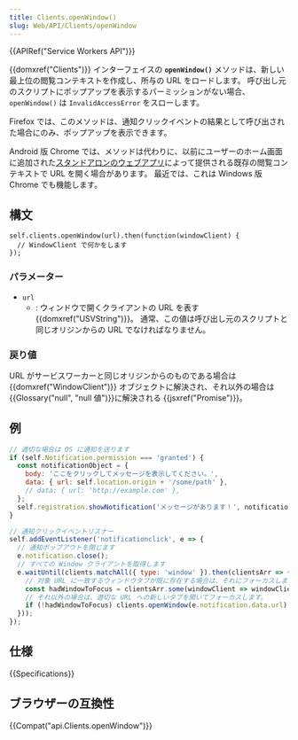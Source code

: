 ```yaml
---
title: Clients.openWindow()
slug: Web/API/Clients/openWindow
---
```


{{APIRef("Service Workers API")}}

{{domxref("Clients")}} インターフェイスの **`openWindow()`** メソッドは、新しい最上位の閲覧コンテキストを作成し、所与の URL をロードします。 呼び出し元のスクリプトにポップアップを表示するパーミッションがない場合、`openWindow()` は `InvalidAccessError` をスローします。

Firefox では、このメソッドは、通知クリックイベントの結果として呼び出された場合にのみ、ポップアップを表示できます。

Android 版 Chrome では、メソッドは代わりに、以前にユーザーのホーム画面に追加された[スタンドアロンのウェブアプリ](/ja/docs/Web/Progressive_web_apps)によって提供される既存の閲覧コンテキストで URL を開く場合があります。 最近では、これは Windows 版 Chrome でも機能します。

## 構文

```
self.clients.openWindow(url).then(function(windowClient) {
  // WindowClient で何かをします
});
```

### パラメーター

- `url`
  - : ウィンドウで開くクライアントの URL を表す {{domxref("USVString")}}。 通常、この値は呼び出し元のスクリプトと同じオリジンからの URL でなければなりません。

### 戻り値

URL がサービスワーカーと同じオリジンからのものである場合は {{domxref("WindowClient")}} オブジェクトに解決され、それ以外の場合は {{Glossary("null", "null 値")}}に解決される {{jsxref("Promise")}}。

## 例

```js
// 適切な場合は OS に通知を送ります
if (self.Notification.permission === 'granted') {
  const notificationObject = {
    body: 'ここをクリックしてメッセージを表示してください。',
    data: { url: self.location.origin + '/some/path' },
    // data: { url: 'http://example.com' },
  };
  self.registration.showNotification('メッセージがあります！', notificationObject);
}

// 通知クリックイベントリスナー
self.addEventListener('notificationclick', e => {
  // 通知ポップアウトを閉じます
  e.notification.close();
  // すべての Window クライアントを取得します
  e.waitUntil(clients.matchAll({ type: 'window' }).then(clientsArr => {
    // 対象 URL に一致するウィンドウタブが既に存在する場合は、それにフォーカスします。
    const hadWindowToFocus = clientsArr.some(windowClient => windowClient.url === e.notification.data.url ? (windowClient.focus(), true) : false);
    // それ以外の場合は、適切な URL への新しいタブを開いてフォーカスします。
    if (!hadWindowToFocus) clients.openWindow(e.notification.data.url).then(windowClient => windowClient ? windowClient.focus() : null);
  }));
});
```

## 仕様

{{Specifications}}

## ブラウザーの互換性

{{Compat("api.Clients.openWindow")}}
